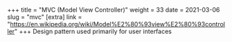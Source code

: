 +++
title = "MVC (Model View Controller)"
weight = 33
date = 2021-03-06
slug = "mvc"
[extra]
link = "https://en.wikipedia.org/wiki/Model%E2%80%93view%E2%80%93controller"
+++
Design pattern used primarily for user interfaces

